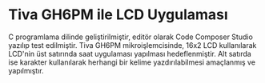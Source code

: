 # Tiva GH6PM ile LCD Uygulaması
 C programlama dilinde geliştirilmiştir, editör olarak Code Composer Studio yazılıp test edilmiştir. Tiva GH6PM mikroişlemcisinde, 16x2 LCD kullanılarak LCD'nin üst satırında saat uygulaması yapılması hedeflenmiştir. 
 Alt satırda ise karakter kullanılarak herhangi bir kelime yazdırılabilmesi amaçlanmış ve yapılmıştır. 
